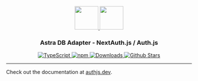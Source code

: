 <p align="center">
  <br/>
  <a href="https://authjs.dev" target="_blank">
    <img height="64px" src="https://authjs.dev/img/logo/logo-sm.png" />
  </a>
  <a href="https://astra.datastax.com/" target="_blank">
    <!-- <img height="64px" src="https://authjs.dev/img/adapters/astra-db.png"/> -->
    <img height="64px" src="./astra-db.png"/>
  </a>
  <h3 align="center"><b>Astra DB Adapter</b> - NextAuth.js / Auth.js</a></h3>
  <p align="center" style="align: center;">
    <a href="https://npm.im/@auth/astra-db-adapter">
      <img src="https://img.shields.io/badge/TypeScript-blue?style=flat-square" alt="TypeScript" />
    </a>
    <a href="https://npm.im/@auth/astra-db-adapter">
      <img alt="npm" src="https://img.shields.io/npm/v/@auth/astra-db-adapter?color=green&label=@auth/astra-db-adapter&style=flat-square">
    </a>
    <a href="https://www.npmtrends.com/@auth/astra-db-adapter">
      <img src="https://img.shields.io/npm/dm/@auth/astra-db-adapter?label=%20downloads&style=flat-square" alt="Downloads" />
    </a>
    <a href="https://github.com/nextauthjs/next-auth/stargazers">
      <img src="https://img.shields.io/github/stars/nextauthjs/next-auth?style=flat-square" alt="Github Stars" />
    </a>
  </p>
</p>

---

Check out the documentation at [authjs.dev](https://authjs.dev/reference/adapter/astra-db).
